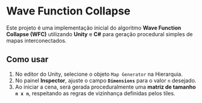 # Wave Function Collapse 

Este projeto é uma implementação inicial do algoritmo **Wave Function Collapse (WFC)** utilizando **Unity** e **C#** para geração procedural simples de mapas interconectados.

##  Como usar

1. No editor do Unity, selecione o objeto `Map Generator` na Hierarquia.
2. No painel **Inspector**, ajuste o campo **`Dimensions`** para o valor `n` desejado.
3. Ao iniciar a cena, será gerada proceduralmente uma **matriz de tamanho `n x n`**, respeitando as regras de vizinhança definidas pelos tiles.
